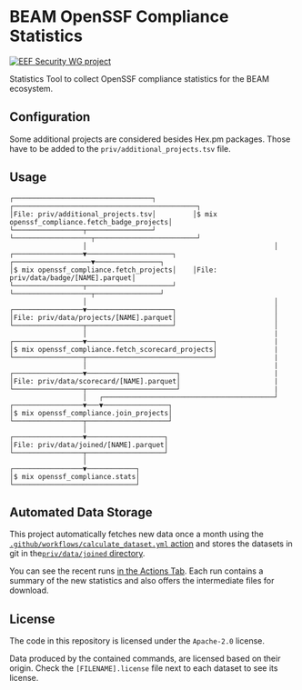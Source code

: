 <!--
SPDX-FileCopyrightText: 2025 Erlang Ecosystem Foundation
SPDX-License-Identifier: Apache-2.0
-->

# BEAM OpenSSF Compliance Statistics

[![EEF Security WG project](https://img.shields.io/badge/EEF-Security-black)](https://github.com/erlef/security-wg)

Statistics Tool to collect OpenSSF compliance statistics for the BEAM ecosystem.

## Configuration

Some additional projects are considered besides Hex.pm packages. Those have to
be added to the `priv/additional_projects.tsv` file.

## Usage

```
┌──────────────────────────────────┐         ┌─────────────────────────────────────────────┐
│File: priv/additional_projects.tsv│         │$ mix openssf_compliance.fetch_badge_projects│
└─────────────────┬────────────────┘         └───────────────────┬─────────────────────────┘
                  │                                              │
┌─────────────────▼─────────────────────┐    ┌───────────────────▼────────────────┐
│$ mix openssf_compliance.fetch_projects│    │File: priv/data/badge/[NAME].parquet│
└─────────────────┬─────────────────────┘    └───────────────────┬────────────────┘
                  │                                              │
┌─────────────────▼─────────────────────┐                        │
│File: priv/data/projects/[NAME].parquet│                        │
└─────────────────┬─────────────────────┘                        │
                  │                                              |
┌─────────────────▼───────────────────────────────┐              |
│$ mix openssf_compliance.fetch_scorecard_projects│              |
└─────────────────┬───────────────────────────────┘              |
                  │                                              |
┌─────────────────▼──────────────────────┐                       |
│File: priv/data/scorecard/[NAME].parquet│                       |
└─────────────────┬──────────────────────┘                       |
                  │   ┌──────────────────────────────────────────┘
┌─────────────────▼───▼────────────────┐
│$ mix openssf_compliance.join_projects│
└─────────────────┬────────────────────┘
                  │
┌─────────────────▼───────────────────┐
│File: priv/data/joined/[NAME].parquet│
└─────────────────┬───────────────────┘
                  │
┌─────────────────▼────────────┐
│$ mix openssf_compliance.stats│
└──────────────────────────────┘
```

## Automated Data Storage

This project automatically fetches new data once a month using the
[`.github/workflows/calculate_dataset.yml` action](./.github/workflows/calculate_dataset.yml)
and stores the datasets in git in the[`priv/data/joined` directory](./priv/data/joined).

You can see the recent runs [in the Actions Tab](/actions/workflows/calculate_dataset.yml).
Each run contains a summary of the new statistics and also offers the intermediate
files for download.

## License

The code in this repository is licensed under the `Apache-2.0` license.

Data produced by the contained commands, are licensed based on their origin. Check
the `[FILENAME].license` file next to each dataset to see its license.
